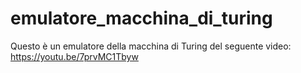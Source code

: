 # emulatore_macchina_di_turing
Questo è un emulatore della macchina di Turing del seguente video: https://youtu.be/7prvMC1Tbyw
